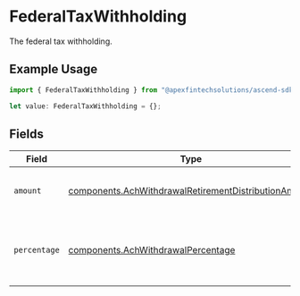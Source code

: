 # FederalTaxWithholding

The federal tax withholding.

## Example Usage

```typescript
import { FederalTaxWithholding } from "@apexfintechsolutions/ascend-sdk/models/components";

let value: FederalTaxWithholding = {};
```

## Fields

| Field                                                                                                                        | Type                                                                                                                         | Required                                                                                                                     | Description                                                                                                                  | Example                                                                                                                      |
| ---------------------------------------------------------------------------------------------------------------------------- | ---------------------------------------------------------------------------------------------------------------------------- | ---------------------------------------------------------------------------------------------------------------------------- | ---------------------------------------------------------------------------------------------------------------------------- | ---------------------------------------------------------------------------------------------------------------------------- |
| `amount`                                                                                                                     | [components.AchWithdrawalRetirementDistributionAmount](../../models/components/achwithdrawalretirementdistributionamount.md) | :heavy_minus_sign:                                                                                                           | Fixed USD amount to withhold for taxes.                                                                                      | {<br/>"value": "1.23"<br/>}                                                                                                  |
| `percentage`                                                                                                                 | [components.AchWithdrawalPercentage](../../models/components/achwithdrawalpercentage.md)                                     | :heavy_minus_sign:                                                                                                           | Percentage of total disbursement amount to withhold for taxes.                                                               | {<br/>"value": "11.25"<br/>}                                                                                                 |